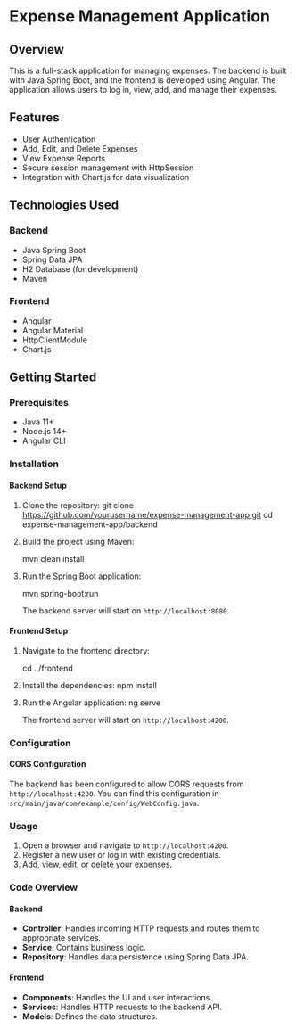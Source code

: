 # Expense Management Application
## Overview

This is a full-stack application for managing expenses. The backend is built with Java Spring Boot, and the frontend is developed using Angular. The application allows users to log in, view, add, and manage their expenses.

## Features

- User Authentication
- Add, Edit, and Delete Expenses
- View Expense Reports
- Secure session management with HttpSession
- Integration with Chart.js for data visualization
## Technologies Used
### Backend

- Java Spring Boot
- Spring Data JPA
- H2 Database (for development)
- Maven

### Frontend

- Angular
- Angular Material
- HttpClientModule
- Chart.js

## Getting Started

### Prerequisites

- Java 11+
- Node.js 14+
- Angular CLI

### Installation

#### Backend Setup

1. Clone the repository:
    git clone https://github.com/yourusername/expense-management-app.git
    cd expense-management-app/backend

2. Build the project using Maven:

    mvn clean install

3. Run the Spring Boot application:

    mvn spring-boot:run

   The backend server will start on `http://localhost:8080`.

#### Frontend Setup

1. Navigate to the frontend directory:

    cd ../frontend

2. Install the dependencies:
    npm install


3. Run the Angular application:
    ng serve

   The frontend server will start on `http://localhost:4200`.

### Configuration

#### CORS Configuration

The backend has been configured to allow CORS requests from `http://localhost:4200`. You can find this configuration in `src/main/java/com/example/config/WebConfig.java`.

### Usage

1. Open a browser and navigate to `http://localhost:4200`.
2. Register a new user or log in with existing credentials.
3. Add, view, edit, or delete your expenses.

### Code Overview

#### Backend

- **Controller**: Handles incoming HTTP requests and routes them to appropriate services.
- **Service**: Contains business logic.
- **Repository**: Handles data persistence using Spring Data JPA.

#### Frontend

- **Components**: Handles the UI and user interactions.
- **Services**: Handles HTTP requests to the backend API.
- **Models**: Defines the data structures.
